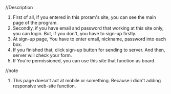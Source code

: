 //Description
1. First of all, if you entered in this proram's site, you can see the main page of the program.
2. Secondly, if you have email and password that working at this site only, you can login. But, if you don't, you have to sign-up firstly.
3. At sign-up page, You have to enter email, nickname, password into each box.
4. If you finished that, click sign-up button for sending to server. And then, server will check your form.
5. If You're permissioned, you can use this site that function as board.

//note
1. This page doesn't act at mobile or something. Because i didn't adding responsive web-site function.